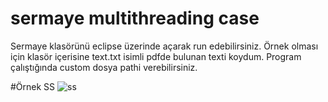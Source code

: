 # sermaye multithreading case

Sermaye klasörünü eclipse üzerinde açarak run edebilirsiniz.
Örnek olması için klasör içerisine text.txt isimli pdfde bulunan texti koydum. 
Program çalıştığında custom dosya pathi verebilirsiniz.


#Örnek SS
![ss](https://user-images.githubusercontent.com/6937664/194864190-d1244bb8-e3af-43ce-9be0-df3acab2abf4.PNG)
